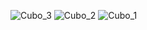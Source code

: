 
![Cubo_3](https://github.com/ivan7barragan/Simulacion-CarlosBarragan/assets/123845698/c8333528-9d0a-46ab-a372-34144dd9345e)
![Cubo_2](https://github.com/ivan7barragan/Simulacion-CarlosBarragan/assets/123845698/6018c738-cc39-4f43-b5d7-6a32618ccc78)
![Cubo_1](https://github.com/ivan7barragan/Simulacion-CarlosBarragan/assets/123845698/0ecd0d7f-bf62-4ac5-ba09-62cdbf6286c0)
